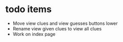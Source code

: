 # todo items

* Move view clues and view guesses buttons lower
* Rename view given clues to view all clues
* Work on index page